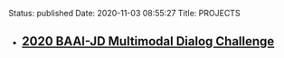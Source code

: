 Status: published
Date: 2020-11-03 08:55:27
Title: PROJECTS


- ## [2020 BAAI-JD Multimodal Dialog Challenge](http://www.jerrylsu.net/articles/2020/nlp-JDMDC2020.html)


